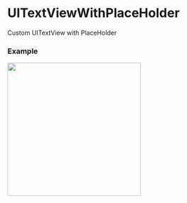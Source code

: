# UITextViewWithPlaceHolder
Custom UITextView with PlaceHolder

### Example
<img src="https://blog.kakaocdn.net/dn/9dit6/btsuSndXwxc/7tdK1ZXAMGOrKFzAP2pSDK/img.gif" width="300">
